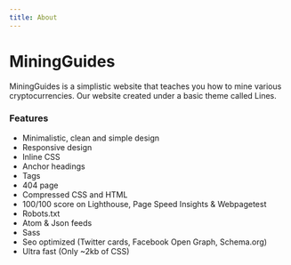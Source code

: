 ```yaml
---
title: About
---
```


# MiningGuides

MiningGuides is a simplistic website that teaches you how to mine various cryptocurrencies. Our website created under a basic theme called Lines.

### Features

- Minimalistic, clean and simple design
- Responsive design
- Inline CSS
- Anchor headings
- Tags
- 404 page
- Compressed CSS and HTML
- 100/100 score on Lighthouse, Page Speed Insights & Webpagetest
- Robots.txt
- Atom & Json feeds
- Sass
- Seo optimized (Twitter cards, Facebook Open Graph, Schema.org)
- Ultra fast (Only ~2kb of CSS)
